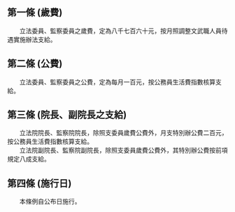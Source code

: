 第一條 (歲費)
-------------
　　立法委員、監察委員之歲費，定為八千七百六十元，按月照調整文武職人員待遇實施辦法支給。  


第二條 (公費)
-------------
　　立法委員、監察委員之公費，定為每月一百元，按公務員生活費指數核算支給。  


第三條 (院長、副院長之支給)
---------------------------
　　立法院院長、監察院院長，除照支委員歲費公費外，月支特別辦公費二百元，按公務員生活費指數核算支給。  
　　立法院副院長、監察院副院長，除照支委員歲費公費外，其特別辦公費按前項規定八成支給。  


第四條 (施行日)
---------------
　　本條例自公布日施行。